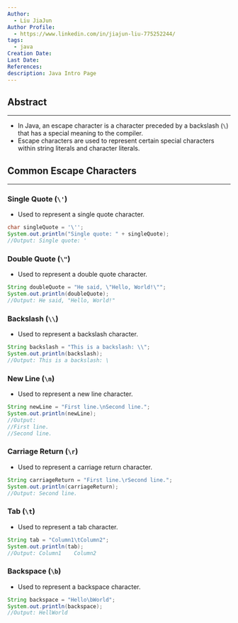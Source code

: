 ```yaml
---
Author:
  - Liu JiaJun
Author Profile:
  - https://www.linkedin.com/in/jiajun-liu-775252244/
tags: 
  - java
Creation Date: 
Last Date: 
References: 
description: Java Intro Page
---
```


## Abstract
---
- In Java, an escape character is a character preceded by a backslash (`\`) that has a special meaning to the compiler. 
- Escape characters are used to represent certain special characters within string literals and character literals.

## Common Escape Characters
---
### Single Quote (`\'`)
- Used to represent a single quote character.

```java
char singleQuote = '\'';
System.out.println("Single quote: " + singleQuote);
//Output: Single quote: '
```

### Double Quote (`\"`)
- Used to represent a double quote character.

```java
String doubleQuote = "He said, \"Hello, World!\"";
System.out.println(doubleQuote);
//Output: He said, "Hello, World!"
```

### Backslash (`\\`)
- Used to represent a backslash character.

```java
String backslash = "This is a backslash: \\";
System.out.println(backslash);
//Output: This is a backslash: \
```

### New Line (`\n`)
- Used to represent a new line character.

```java
String newLine = "First line.\nSecond line.";
System.out.println(newLine);
//Output: 
//First line.
//Second line.
```

### Carriage Return (`\r`)
- Used to represent a carriage return character.

```java
String carriageReturn = "First line.\rSecond line.";
System.out.println(carriageReturn);
//Output: Second line.
```

### Tab (`\t`)
- Used to represent a tab character.

```java
String tab = "Column1\tColumn2";
System.out.println(tab);
//Output: Column1    Column2
```

### Backspace (`\b`)
- Used to represent a backspace character.

```java
String backspace = "Hello\bWorld";
System.out.println(backspace);
//Output: HellWorld
```